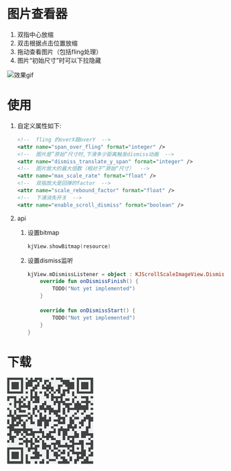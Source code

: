 # 图片查看器
1. 双指中心放缩 
2. 双击根据点击位置放缩 
3. 拖动查看图片（包括fling处理）
4. 图片“初始尺寸”时可以下拉隐藏

![效果gif](https://github.com/kbjay/KJImageCheckView/blob/master/result.gif)

# 使用
1. 自定义属性如下:

    ```xml
    <!--  fling 的overX跟overY  -->
    <attr name="span_over_fling" format="integer" />
    <!--  图片是”原始“尺寸时,下滑多少距离触发dismiss动画  -->
    <attr name="dismiss_translate_y_span" format="integer" />
    <!--  图片放大的最大倍数（相对于”原始“尺寸）  -->
    <attr name="max_scale_rate" format="float" />
    <!--  双指放大是回弹的factor  -->
    <attr name="scale_rebound_factor" format="float" />
    <!--  下滑消失开关  -->
    <attr name="enable_scroll_dismiss" format="boolean" />
    ```

2. api
    1. 设置bitmap
    
       ```kotlin
       kjView.showBitmap(resource)
       ```
    
       
    
    2. 设置dismiss监听
    
       ```kotlin
       kjView.mDismissListener = object : KJScrollScaleImageView.DismissListener {
           override fun onDismissFinish() {
               TODO("Not yet implemented")
           }
       
           override fun onDismissStart() {
               TODO("Not yet implemented")
           }
       }
       ```
    
       
    

# 下载
![apk下载](https://github.com/kbjay/KJImageCheckView/blob/master/apk.png)
